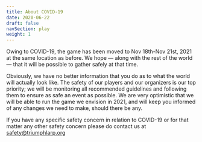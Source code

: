 ```yaml
---
title: About COVID-19
date: 2020-06-22
draft: false
navSection: play
weight: 1
---
```


Owing to COVID-19, the game has been moved to Nov 18th-Nov 21st, 2021 at the
same location as before. <!--more --> We hope — along with the rest of the
world — that it will be possible to gather safely at that time.

Obviously, we have no better information that you do as to what the world will
actually look like. The safety of our players and our organizers is our top
priority; we will be monitoring all recommended guidelines and following them
to ensure as safe an event as possible. We are very optimistic that we will be
able to run the game we envision in 2021, and will keep you informed of any
changes we need to make, should there be any.

If you have any specific safety concern in relation to COVID-19 or for that
matter any other safety concern please do contact us at safety@triumphlarp.org
